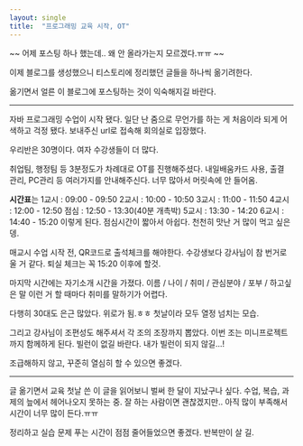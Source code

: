 ```yaml
---
layout: single
title:  "프로그래밍 교육 시작, OT"
---
```



~~ 어제 포스팅 하나 했는데.. 왜 안 올라가는지 모르겠다.ㅠㅠ ~~


이제 블로그를 생성했으니
티스토리에 정리했던 글들을 하나씩 옮기려한다.

옮기면서 얼른 이 블로그에 포스팅하는 것이 익숙해지길 바란다.




* * *




자바 프로그래밍 수업이 시작 됐다.
일단 난 줌으로 무언가를 하는 게 처음이라 되게 어색하고 걱정 됐다.
보내주신 url로 접속해 회의실로 입장했다.

 

우리반은 30명이다.
여자 수강생들이 더 많다.

 

취업팀, 행정팀 등 3분정도가 차례대로 OT를 진행해주셨다.
내일배움카드 사용, 출결 관리, PC관리 등 여러가지를 안내해주신다.
너무 많아서 머릿속에 안 들어옴.

 

**시간표**는
1교시 : 09:00 - 09:50
2교시 : 10:00 - 10:50
3교시 : 11:00 - 11:50
4교시 : 12:00 - 12:50
점심 : 12:50 - 13:30(40분 개촉박)
5교시 : 13:30 - 14:20
6교시 : 14:40 - 15:20
이렇게 된다. 점심시간이 짧아서 아쉽다. 천천히 맛난 거 많이 먹고 싶은뎅.

 

매교시 수업 시작 전, QR코드로 출석체크를 해야한다.
수강생보다 강사님이 참 번거로울 거 같다.
퇴실 체크는 꼭 15:20 이후에 할것.

 

마지막 시간에는 자기소개 시간을 가졌다.
이름 / 나이 / 취미 / 관심분야 / 포부 / 하고싶은 말
이런 거 할 때마다 취미를 말하기가 어렵다.

 

다행히 30대도 은근 많았다. 위로가 됨.ㅎㅎ
첫날이라 모두 열정 넘치는 모습.

 

그리고 강사님이 조편성도 해주셔서 각 조의 조장까지 뽑았다.
이번 조는 미니프로젝트까지 함께하게 된다.
빌런이 없길 바란다. 내가 빌런이 되지 않길...!

 

조급해하지 않고, 꾸준히 열심히 할 수 있으면 좋겠다.


* * *


글 옮기면서 교육 첫날 쓴 이 글을 읽어보니 벌써 한 달이 지났구나 싶다.
수업, 복습, 과제의 늪에서 헤어나오지 못하는 중. 잘 하는 사람이면 괜찮겠지만..
아직 많이 부족해서 시간이 너무 많이 든다.ㅠㅠ

정리하고 실습 문제 푸는 시간이 점점 줄어들었으면 좋겠다.
반복만이 살 길.






